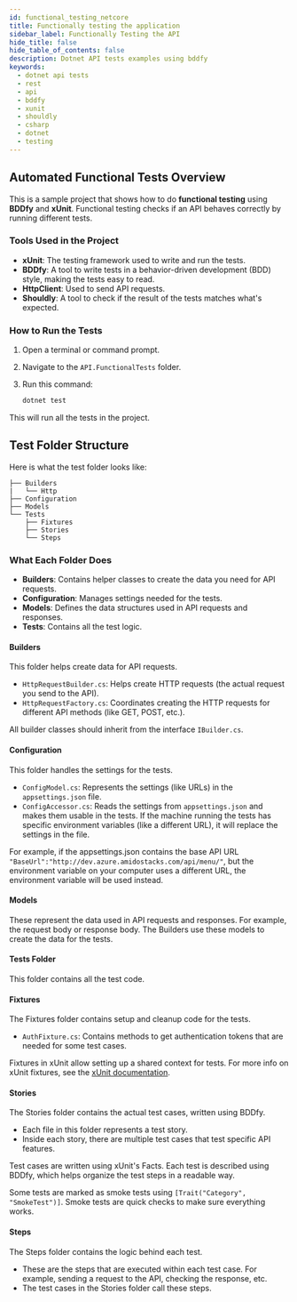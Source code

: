 ```yaml
---
id: functional_testing_netcore
title: Functionally testing the application
sidebar_label: Functionally Testing the API
hide_title: false
hide_table_of_contents: false
description: Dotnet API tests examples using bddfy
keywords:
  - dotnet api tests
  - rest 
  - api
  - bddfy
  - xunit
  - shouldly
  - csharp
  - dotnet
  - testing
---
```



## Automated Functional Tests Overview

This is a sample project that shows how to do **functional testing** using **BDDfy** and **xUnit**. Functional testing checks if an API behaves correctly by running different tests.

### Tools Used in the Project

- **xUnit**: The testing framework used to write and run the tests.
- **BDDfy**: A tool to write tests in a behavior-driven development (BDD) style, making the tests easy to read.
- **HttpClient**: Used to send API requests.
- **Shouldly**: A tool to check if the result of the tests matches what's expected.

### How to Run the Tests

1. Open a terminal or command prompt.
2. Navigate to the `API.FunctionalTests` folder.
3. Run this command:

    ```bash
    dotnet test
    ```

This will run all the tests in the project.

## Test Folder Structure

Here is what the test folder looks like:

```text
├── Builders
|   └── Http
├── Configuration
├── Models
└── Tests
    ├── Fixtures
    ├── Stories
    └── Steps
```

### What Each Folder Does

- **Builders**: Contains helper classes to create the data you need for API requests.
- **Configuration**: Manages settings needed for the tests.
- **Models**: Defines the data structures used in API requests and responses.
- **Tests**: Contains all the test logic.

#### Builders

This folder helps create data for API requests.

- `HttpRequestBuilder.cs`: Helps create HTTP requests (the actual request you send to the API).
- `HttpRequestFactory.cs`: Coordinates creating the HTTP requests for different API methods (like GET, POST, etc.).

All builder classes should inherit from the interface `IBuilder.cs`.

#### Configuration

This folder handles the settings for the tests.

- `ConfigModel.cs`: Represents the settings (like URLs) in the `appsettings.json` file.
- `ConfigAccessor.cs`: Reads the settings from `appsettings.json` and makes them usable in the tests. If the machine running the tests has specific environment variables (like a different URL), it will replace the settings in the file.

For example, if the appsettings.json contains the base API URL `"BaseUrl":"http://dev.azure.amidostacks.com/api/menu/"`, but the environment variable on your computer uses a different URL, the environment variable will be used instead.

#### Models

These represent the data used in API requests and responses. For example, the request body or response body. The Builders use these models to create the data for the tests.

#### Tests Folder

This folder contains all the test code.

#### Fixtures

The Fixtures folder contains setup and cleanup code for the tests.

- `AuthFixture.cs`: Contains methods to get authentication tokens that are needed for some test cases.

Fixtures in xUnit allow setting up a shared context for tests. For more info on xUnit fixtures, see the [xUnit documentation](https://xunit.net/docs/shared-context).

#### Stories

The Stories folder contains the actual test cases, written using BDDfy.

- Each file in this folder represents a test story.
- Inside each story, there are multiple test cases that test specific API features.

Test cases are written using xUnit's Facts. Each test is described using BDDfy, which helps organize the test steps in a readable way.

Some tests are marked as smoke tests using `[Trait("Category", "SmokeTest")]`. Smoke tests are quick checks to make sure everything works.

#### Steps

The Steps folder contains the logic behind each test.

- These are the steps that are executed within each test case. For example, sending a request to the API, checking the response, etc.
- The test cases in the Stories folder call these steps.
